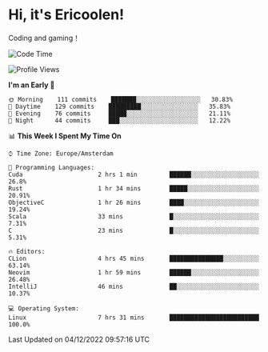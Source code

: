 # Hi, it's Ericoolen!
Coding and gaming！

<!--START_SECTION:waka-->
![Code Time](http://img.shields.io/badge/Code%20Time-547%20hrs%207%20mins-blue)

![Profile Views](http://img.shields.io/badge/Profile%20Views-12-blue)

**I'm an Early 🐤** 

```text
🌞 Morning    111 commits    ███████░░░░░░░░░░░░░░░░░░   30.83% 
🌆 Daytime    129 commits    █████████░░░░░░░░░░░░░░░░   35.83% 
🌃 Evening    76 commits     █████░░░░░░░░░░░░░░░░░░░░   21.11% 
🌙 Night      44 commits     ███░░░░░░░░░░░░░░░░░░░░░░   12.22%

```


📊 **This Week I Spent My Time On** 

```text
⌚︎ Time Zone: Europe/Amsterdam

💬 Programming Languages: 
Cuda                     2 hrs 1 min         ██████░░░░░░░░░░░░░░░░░░░   26.8% 
Rust                     1 hr 34 mins        █████░░░░░░░░░░░░░░░░░░░░   20.91% 
ObjectiveC               1 hr 26 mins        ████░░░░░░░░░░░░░░░░░░░░░   19.24% 
Scala                    33 mins             █░░░░░░░░░░░░░░░░░░░░░░░░   7.31% 
C                        23 mins             █░░░░░░░░░░░░░░░░░░░░░░░░   5.31%

🔥 Editors: 
CLion                    4 hrs 45 mins       ███████████████░░░░░░░░░░   63.14% 
Neovim                   1 hr 59 mins        ██████░░░░░░░░░░░░░░░░░░░   26.48% 
IntelliJ                 46 mins             ██░░░░░░░░░░░░░░░░░░░░░░░   10.37%

💻 Operating System: 
Linux                    7 hrs 31 mins       █████████████████████████   100.0%

```


 Last Updated on 04/12/2022 09:57:16 UTC
<!--END_SECTION:waka-->

